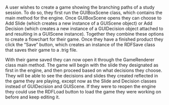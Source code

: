 A user wishes to create a game showing the branching paths of a study session. To do so, they first run the GUIBoxScene class, which contains the main method for the engine. Once GUIBoxScene opens they can choose to Add Slide (which creates a new instance of a GUIScene object) or Add Decision (which creates a new instance of a GUIDecision object attached to and resulting in a GUIScene instance). Together they combine these options to create a flowchart for their game. Once they have a finished product they click the “Save” button, which creates an instance of the RDFSave class that saves their game to a .trig file.

With their game saved they can now open it through the GameRenderer class main method. The game will begin with the slide they designated as first in the engine, and then proceed based on what decisions they choose. They will be able to see the decisions and slides they created reflected in the game they are playing, except now as the Slide and Decision classes instead of GUIDecision and GUIScene. If they were to reopen the engine they could use the RDFLoad button to load the game they were working on before and keep editing it.
